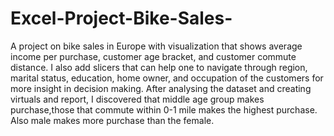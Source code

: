 # Excel-Project-Bike-Sales-
A project on bike sales in Europe with visualization that shows average income per purchase, customer age bracket, and customer commute distance. I also add slicers that can help one to navigate through region, marital status, education, home owner, and occupation of the customers for more insight in decision making.
After analysing the dataset and creating virtuals and report, I discovered that middle age group makes purchase,those that commute within 0-1 mile makes the highest purchase. Also male makes more purchase than the female. 
